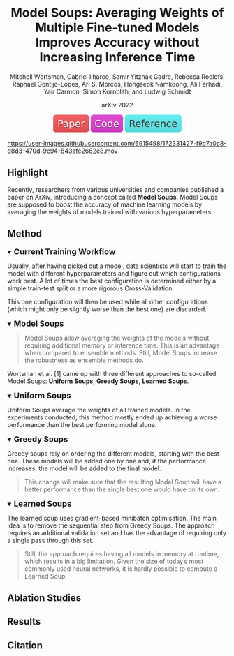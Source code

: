 <div align="center">

Model Soups: Averaging Weights of Multiple Fine-tuned Models Improves Accuracy without Increasing Inference Time
=============================
Mitchell Wortsman, Gabriel Ilharco, Samir Yitzhak Gadre, Rebecca Roelofs,
Raphael Gontijo-Lopes, Ari S. Morcos, Hongseok Namkoong, Ali Farhadi, Yair
Carmon, Simon Kornblith, and Ludwig Schmidt

arXiv 2022

<a href="data/model_soups.pdf"><img src="../../data/badge/paper.svg"></a>
<a href="https://github.com/Burf/ModelSoups"><img src="../../data/badge/code.svg"></a>
<a href="https://medium.com/@sabrinaherbst/model-soups-for-higher-performing-models-1d4818126191"><img src="../../data/badge/reference.svg"></a>
</div>

https://user-images.githubusercontent.com/6915498/172331427-f9b7a0c8-d8d3-470d-9c94-843afe2662e8.mov

## Highlight

Recently, researchers from various universities and companies published a paper
on ArXiv, introducing a concept called **Model Soups**. Model Soups are supposed
to boost the accuracy of machine learning models by averaging the weights of
models trained with various hyperparameters.

## Method

<details open>
<summary><b style="font-size:18px">Current Training Workflow</b></summary>

Usually, after having picked out a model, data scientists will start to train
the model with different hyperparameters and figure out which configurations
work best. A lot of times the best configuration is determined either by a
simple train-test split or a more rigorous Cross-Validation.

This one configuration will then be used while all other configurations (which
might only be slightly worse than the best one) are discarded.
</details>

<details open>
<summary><b style="font-size:18px">Model Soups</b></summary>

> Model Soups allow averaging the weights of the models without requiring
> additional memory or inference time. This is an advantage when compared to
> ensemble methods. Still, Model Soups increase the robustness as ensemble
> methods do.

Wortsman et al. [1] came up with three different approaches to so-called Model
Soups: **Uniform Soups**, **Greedy Soups**, **Learned Soups**.
</details>

<details open>
<summary><b style="font-size:18px">Uniform Soups</b></summary>

Uniform Soups average the weights of all trained models. In the experiments
conducted, this method mostly ended up achieving a worse performance than the
best performing model alone.
</details>

<details open>
<summary><b style="font-size:18px">Greedy Soups</b></summary>

Greedy soups rely on ordering the different models, starting with the best one.
These models will be added one by one and, if the performance increases, the
model will be added to the final model.

> This change will make sure that the resulting Model Soup will have a better
> performance than the single best one would have on its own.
</details>

<details open>
<summary><b style="font-size:18px">Learned Soups</b></summary>

The learned soup uses gradient-based minibatch optimisation. The main idea is to
remove the sequential step from Greedy Soups. The approach requires an
additional validation set and has the advantage of requiring only a single pass
through this set.

> Still, the approach requires having all models in memory at runtime, which
> results in a big limitation. Given the size of today’s most commonly used
> neural networks, it is hardly possible to compute a Learned Soup.
</details>

## Ablation Studies

## Results

## Citation
